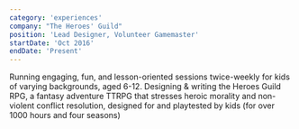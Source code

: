 ```yaml
---
category: 'experiences'
company: "The Heroes' Guild"
position: 'Lead Designer, Volunteer Gamemaster'
startDate: 'Oct 2016'
endDate: 'Present'
---
```


Running engaging, fun, and lesson-oriented sessions twice-weekly for kids of varying backgrounds, aged 6-12. Designing & writing the Heroes Guild RPG, a fantasy adventure TTRPG that stresses heroic morality and non-violent conflict resolution, designed for and playtested by kids (for over 1000 hours and four seasons)
